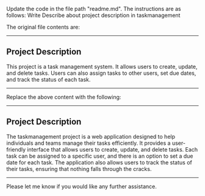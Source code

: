 Update the code in the file path  "readme.md".
The instructions are as follows: Write Describe about project description in taskmanagement

The original file contents are:

---

## Project Description

This project is a task management system. It allows users to create, update, and delete tasks. Users can also assign tasks to other users, set due dates, and track the status of each task.

---

Replace the above content with the following:

---

## Project Description

The taskmanagement project is a web application designed to help individuals and teams manage their tasks efficiently. It provides a user-friendly interface that allows users to create, update, and delete tasks. Each task can be assigned to a specific user, and there is an option to set a due date for each task. The application also allows users to track the status of their tasks, ensuring that nothing falls through the cracks.

---

Please let me know if you would like any further assistance.